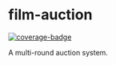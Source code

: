 # film-auction

<a href="https://tubby.cloud/tubs/5feec8fd05f7c7001031847d/index.html" target="_blank">![coverage-badge](https://tubby.cloud/tubs/5feec8fd05f7c7001031847d/badge.svg)</a>

A multi-round auction system.
